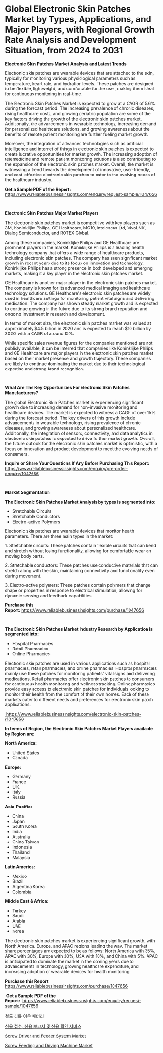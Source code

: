 <p><h1>Global Electronic Skin Patches Market by Types, Applications, and Major Players, with Regional Growth Rate Analysis and Development Situation, from 2024 to 2031</h1></p><p><strong>Electronic Skin Patches Market Analysis and Latest Trends</strong></p>
<p><p>Electronic skin patches are wearable devices that are attached to the skin, typically for monitoring various physiological parameters such as temperature, heart rate, and hydration levels. These patches are designed to be flexible, lightweight, and comfortable for the user, making them ideal for continuous monitoring in real-time.</p><p>The Electronic Skin Patches Market is expected to grow at a CAGR of 5.6% during the forecast period. The increasing prevalence of chronic diseases, rising healthcare costs, and growing geriatric population are some of the key factors driving the growth of the electronic skin patches market. Additionally, the advancements in wearable technology, increasing demand for personalized healthcare solutions, and growing awareness about the benefits of remote patient monitoring are further fueling market growth.</p><p>Moreover, the integration of advanced technologies such as artificial intelligence and internet of things in electronic skin patches is expected to create lucrative opportunities for market growth. The increasing adoption of telemedicine and remote patient monitoring solutions is also contributing to the expansion of the electronic skin patches market. Overall, the market is witnessing a trend towards the development of innovative, user-friendly, and cost-effective electronic skin patches to cater to the evolving needs of the healthcare industry.</p></p>
<p><strong>Get a Sample PDF of the Report:&nbsp;</strong> <a href="https://www.reliablebusinessinsights.com/enquiry/request-sample/1047656">https://www.reliablebusinessinsights.com/enquiry/request-sample/1047656</a></p>
<p>&nbsp;</p>
<p><strong>Electronic Skin Patches Major Market Players</strong></p>
<p><p>The electronic skin patches market is competitive with key players such as 3M, Koninklijke Philips, GE Healthcare, MC10, Intelesens Ltd, VivaLNK, Dialog Semiconductor, and ROTEX Global. </p><p>Among these companies, Koninklijke Philips and GE Healthcare are prominent players in the market. Koninklijke Philips is a leading health technology company that offers a wide range of healthcare products, including electronic skin patches. The company has seen significant market growth in recent years due to its focus on innovation and technology. Koninklijke Philips has a strong presence in both developed and emerging markets, making it a key player in the electronic skin patches market. </p><p>GE Healthcare is another major player in the electronic skin patches market. The company is known for its advanced medical imaging and healthcare technology solutions. GE Healthcare's electronic skin patches are widely used in healthcare settings for monitoring patient vital signs and delivering medication. The company has shown steady market growth and is expected to continue growing in the future due to its strong brand reputation and ongoing investment in research and development. </p><p>In terms of market size, the electronic skin patches market was valued at approximately $4.5 billion in 2020 and is expected to reach $10 billion by 2026, with a CAGR of around 15%. </p><p>While specific sales revenue figures for the companies mentioned are not publicly available, it can be inferred that companies like Koninklijke Philips and GE Healthcare are major players in the electronic skin patches market based on their market presence and growth trajectory. These companies are likely to continue dominating the market due to their technological expertise and strong brand recognition.</p></p>
<p>&nbsp;</p>
<p><strong>What Are The Key Opportunities For Electronic Skin Patches Manufacturers?</strong></p>
<p><p>The global Electronic Skin Patches market is experiencing significant growth due to increasing demand for non-invasive monitoring and healthcare devices. The market is expected to witness a CAGR of over 15% during the forecast period. The key drivers of this growth include advancements in wearable technology, rising prevalence of chronic diseases, and growing awareness about personalized healthcare. Additionally, the integration of sensors, connectivity, and data analytics in electronic skin patches is expected to drive further market growth. Overall, the future outlook for the electronic skin patches market is optimistic, with a focus on innovation and product development to meet the evolving needs of consumers.</p></p>
<p><strong>Inquire or Share Your Questions If Any Before Purchasing This Report:</strong> <a href="https://www.reliablebusinessinsights.com/enquiry/pre-order-enquiry/1047656">https://www.reliablebusinessinsights.com/enquiry/pre-order-enquiry/1047656</a></p>
<p>&nbsp;</p>
<p><strong>Market Segmentation</strong></p>
<p><strong>The Electronic Skin Patches Market Analysis by types is segmented into:</strong></p>
<p><ul><li>Stretchable Circuits</li><li>Stretchable Conductors</li><li>Electro-active Polymers</li></ul></p>
<p><p>Electronic skin patches are wearable devices that monitor health parameters. There are three main types in the market:</p><p>1. Stretchable circuits: These patches contain flexible circuits that can bend and stretch without losing functionality, allowing for comfortable wear on moving body parts.</p><p>2. Stretchable conductors: These patches use conductive materials that can stretch along with the skin, maintaining connectivity and functionality even during movement.</p><p>3. Electro-active polymers: These patches contain polymers that change shape or properties in response to electrical stimulation, allowing for dynamic sensing and feedback capabilities.</p></p>
<p><strong>Purchase this Report:&nbsp;</strong><a href="https://www.reliablebusinessinsights.com/purchase/1047656">https://www.reliablebusinessinsights.com/purchase/1047656</a></p>
<p>&nbsp;</p>
<p><strong>The Electronic Skin Patches Market Industry Research by Application is segmented into:</strong></p>
<p><ul><li>Hospital Pharmacies</li><li>Retail Pharmacies</li><li>Online Pharmacies</li></ul></p>
<p><p>Electronic skin patches are used in various applications such as hospital pharmacies, retail pharmacies, and online pharmacies. Hospital pharmacies mainly use these patches for monitoring patients' vital signs and delivering medications. Retail pharmacies offer electronic skin patches to consumers for continuous health monitoring and wellness tracking. Online pharmacies provide easy access to electronic skin patches for individuals looking to monitor their health from the comfort of their own homes. Each of these markets cater to different needs and preferences for electronic skin patch applications.</p></p>
<p><a href="https://www.reliablebusinessinsights.com/electronic-skin-patches-r1047656">&nbsp;https://www.reliablebusinessinsights.com/electronic-skin-patches-r1047656</a></p>
<p><strong>In terms of Region, the Electronic Skin Patches Market Players available by Region are:</strong></p>
<p>
    <p> <strong> North America: </strong>
        <ul>
            <li>United States</li>
            <li>Canada</li>
        </ul>
        </p> 
    <p> <strong> Europe: </strong>
        <ul>
            <li>Germany</li>
            <li>France</li>
            <li>U.K.</li>
            <li>Italy</li>
            <li>Russia</li>
        </ul>
        </p> 
    <p> <strong> Asia-Pacific: </strong>
        <ul>
            <li>China</li>
            <li>Japan</li>
            <li>South Korea</li>
            <li>India</li>
            <li>Australia</li>
            <li>China Taiwan</li>
            <li>Indonesia</li>
            <li>Thailand</li>
            <li>Malaysia</li>
        </ul>
        </p> 
    <p> <strong> Latin America: </strong>
        <ul>
            <li>Mexico</li>
            <li>Brazil</li>
            <li>Argentina Korea</li>
            <li>Colombia</li>
        </ul>
        </p> 
    <p> <strong> Middle East & Africa: </strong>
        <ul>
            <li>Turkey</li>
            <li>Saudi</li>
            <li>Arabia</li>
            <li>UAE</li>
            <li>Korea</li>
        </ul>
    </p>
    </p>
<p><p>The electronic skin patches market is experiencing significant growth, with North America, Europe, and APAC regions leading the way. The market share percentages are expected to be as follows: North America with 35%, APAC with 30%, Europe with 20%, USA with 10%, and China with 5%. APAC is anticipated to dominate the market in the coming years due to advancements in technology, growing healthcare expenditure, and increasing adoption of wearable devices for health monitoring.</p></p>
<p><strong>Purchase this Report: </strong><a href="https://www.reliablebusinessinsights.com/purchase/1047656">https://www.reliablebusinessinsights.com/purchase/1047656</a></p>
<p>&nbsp;<strong>Get a Sample PDF of the Report:&nbsp;&nbsp;</strong><a href="https://www.reliablebusinessinsights.com/enquiry/request-sample/1047656">https://www.reliablebusinessinsights.com/enquiry/request-sample/1047656</a></p>
<p><strong></strong></p>
<p><p><a href="https://github.com/WilburKihn5676/Market-Research-Report-List-2/blob/main/6561066180317.md">철도 리튬 이온 배터리</a></p><p><a href="https://github.com/wallacBahrtyinger567686/Market-Research-Report-List-2/blob/main/9939104180318.md">신용 점수, 신용 보고서 및 신용 확인 서비스</a></p><p><a href="https://github.com/jhcraigie/Market-Research-Report-List-4/blob/main/screw-driver-and-feeder-system-market.md">Screw Driver and Feeder System Market</a></p><p><a href="https://github.com/PeterParrish5/Market-Research-Report-List-5/blob/main/screw-feeding-and-driving-machine-market.md">Screw Feeding and Driving Machine Market</a></p></p>